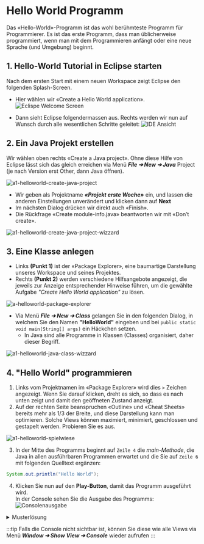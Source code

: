 # Hello World Programm

Das «Hello-World»-Programm ist das wohl berühmteste Programm für Programmierer. Es ist das erste Programm, dass man üblicherweise programmiert, wenn man mit dem Programmieren anfängt oder eine neue Sprache (und Umgebung) beginnt.

## 1. Hello-World Tutorial in Eclipse starten

Nach dem ersten Start mit einem neuen Workspace zeigt Eclipse den folgenden Splash-Screen.

- Hier wählen wir «Create a Hello World application». ![Eclispe Welcome Screen](../../images/helloworld/a1-helloworld-eclipse-welcome-screen.png)

- Dann sieht Eclipse folgendermassen aus. Rechts werden wir nun auf Wunsch durch alle wesentlichen Schritte geleitet:
  ![IDE Ansicht](../../images/helloworld/a1-helloworld-create-hello-world-tutorial-start.png)

## 2. Ein Java Projekt erstellen

Wir wählen oben rechts «Create a Java project». Ohne diese Hilfe von Eclipse lässt sich das gleich erreichen via Menü _**File ➔ New ➔ Java**_ Project (je nach Version erst Other, dann Java öffnen).

![a1-helloworld-create-java-project](../../images/helloworld/a1-helloworld-create-java-project.png)

- Wir geben als Projektname _**«Projekt erste Woche»**_ ein, und lassen die anderen Einstellungen unverändert und klicken dann auf **Next**
- Im nächsten Dialog drücken wir direkt auch «Finish». 
- Die Rückfrage «Create module-info.java» beantworten wir mit «Don’t create».

![a1-helloworld-create-java-project-wizzard](../../images/helloworld/a1-helloworld-create-java-project-wizzard.png#center)

## 3. Eine Klasse anlegen

- Links **(Punkt 1)** ist der «Package Explorer», eine baumartige Darstellung unseres Workspace und seines Projektes. 
- Rechts **(Punkt 2)** werden verschiedene Hilfsangebote angezeigt, die jeweils zur Anzeige entsprechender Hinweise führen, um die gewählte Aufgabe _"Create Hello World application"_ zu lösen.

![a-helloworld-package-explorer](../../images/helloworld/a-helloworld-package-explorer.png)

- Via Menü _**File ➔ New ➔ Class**_ gelangen Sie in den folgenden Dialog, in welchem Sie den Namen **"HelloWorld"** eingeben und bei `public static void main(String[] args)` ein Häckchen setzen. 
  - In Java sind alle Programme in Klassen (Classes) organisiert, daher dieser Begriff.

![a1-helloworld-java-class-wizzard](../../images/helloworld/a1-helloworld-java-class-wizzard.png#center)

## 4. "Hello World" programmieren

1.  Links vom Projektnamen im «Package Explorer» wird dies `>` Zeichen angezeigt. Wenn Sie darauf klicken, dreht es sich, so dass es nach unten zeigt und damit den geöffneten Zustand anzeigt.
2. Auf der rechten Seite beanspruchen «Outline» und «Cheat Sheets» bereits mehr als 1/3 der Breite, und diese Darstellung kann man optimieren. Solche Views können maximiert, minimiert, geschlossen und gestapelt werden. Probieren Sie es aus.

![a1-helloworld-spielwiese](../../images/helloworld/a1-helloworld-spielwiese.png)

3. In der Mitte des Programms beginnt auf `Zeile 4` die _main-Methode_, die Java in allen ausführbaren Programmen erwartet und die Sie auf `Zeile 6` mit folgenden Quelltext ergänzen:
  
```java
System.out.println("Hello World");
```

4. Klicken Sie nun auf den **Play-Button**, damit das Programm ausgeführt wird.<br/>
   In der Console sehen Sie die Ausgabe des Programms: 
   ![Consolenausgabe](../../images/helloworld/a1-helloworld-ausgabe.png)

<details><summary>Musterlösung</summary>

```java title="HelloWorld.java"
public class HelloWorld {
  public static void main(String[] args) {
    // highlight-next-line
    System.out.println("Hello World");
  }
}
```

</details>


:::tip
Falls die Console nicht sichtbar ist, können Sie diese wie alle Views via Menü _**Window ➔ Show View ➔ Console**_ wieder aufrufen
:::
